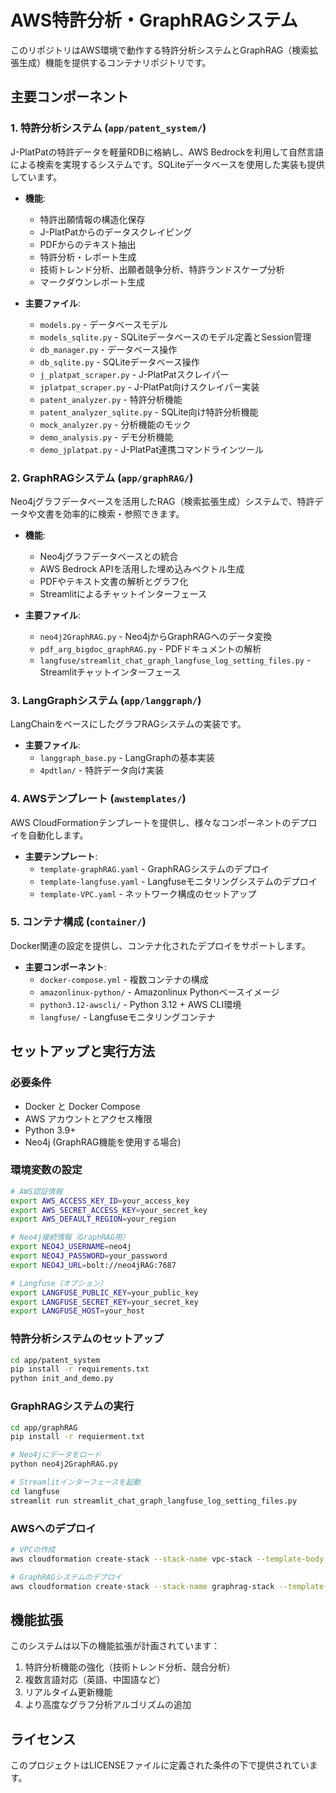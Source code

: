 # AWS特許分析・GraphRAGシステム

このリポジトリはAWS環境で動作する特許分析システムとGraphRAG（検索拡張生成）機能を提供するコンテナリポジトリです。

## 主要コンポーネント

### 1. 特許分析システム (`app/patent_system/`)

J-PlatPatの特許データを軽量RDBに格納し、AWS Bedrockを利用して自然言語による検索を実現するシステムです。SQLiteデータベースを使用した実装も提供しています。

- **機能**:
  - 特許出願情報の構造化保存
  - J-PlatPatからのデータスクレイピング
  - PDFからのテキスト抽出
  - 特許分析・レポート生成
  - 技術トレンド分析、出願者競争分析、特許ランドスケープ分析
  - マークダウンレポート生成

- **主要ファイル**:
  - `models.py` - データベースモデル
  - `models_sqlite.py` - SQLiteデータベースのモデル定義とSession管理
  - `db_manager.py` - データベース操作
  - `db_sqlite.py` - SQLiteデータベース操作
  - `j_platpat_scraper.py` - J-PlatPatスクレイパー
  - `jplatpat_scraper.py` - J-PlatPat向けスクレイパー実装
  - `patent_analyzer.py` - 特許分析機能
  - `patent_analyzer_sqlite.py` - SQLite向け特許分析機能
  - `mock_analyzer.py` - 分析機能のモック
  - `demo_analysis.py` - デモ分析機能
  - `demo_jplatpat.py` - J-PlatPat連携コマンドラインツール

### 2. GraphRAGシステム (`app/graphRAG/`)

Neo4jグラフデータベースを活用したRAG（検索拡張生成）システムで、特許データや文書を効率的に検索・参照できます。

- **機能**:
  - Neo4jグラフデータベースとの統合
  - AWS Bedrock APIを活用した埋め込みベクトル生成
  - PDFやテキスト文書の解析とグラフ化
  - Streamlitによるチャットインターフェース

- **主要ファイル**:
  - `neo4j2GraphRAG.py` - Neo4jからGraphRAGへのデータ変換
  - `pdf_arg_bigdoc_graphRAG.py` - PDFドキュメントの解析
  - `langfuse/streamlit_chat_graph_langfuse_log_setting_files.py` - Streamlitチャットインターフェース

### 3. LangGraphシステム (`app/langgraph/`)

LangChainをベースにしたグラフRAGシステムの実装です。

- **主要ファイル**:
  - `langgraph_base.py` - LangGraphの基本実装
  - `4pdtlan/` - 特許データ向け実装

### 4. AWSテンプレート (`awstemplates/`)

AWS CloudFormationテンプレートを提供し、様々なコンポーネントのデプロイを自動化します。

- **主要テンプレート**:
  - `template-graphRAG.yaml` - GraphRAGシステムのデプロイ
  - `template-langfuse.yaml` - Langfuseモニタリングシステムのデプロイ
  - `template-VPC.yaml` - ネットワーク構成のセットアップ

### 5. コンテナ構成 (`container/`)

Docker関連の設定を提供し、コンテナ化されたデプロイをサポートします。

- **主要コンポーネント**:
  - `docker-compose.yml` - 複数コンテナの構成
  - `amazonlinux-python/` - Amazonlinux Pythonベースイメージ
  - `python3.12-awscli/` - Python 3.12 + AWS CLI環境
  - `langfuse/` - Langfuseモニタリングコンテナ

## セットアップと実行方法

### 必要条件

- Docker と Docker Compose
- AWS アカウントとアクセス権限
- Python 3.9+
- Neo4j (GraphRAG機能を使用する場合)

### 環境変数の設定

```bash
# AWS認証情報
export AWS_ACCESS_KEY_ID=your_access_key
export AWS_SECRET_ACCESS_KEY=your_secret_key
export AWS_DEFAULT_REGION=your_region

# Neo4j接続情報（GraphRAG用）
export NEO4J_USERNAME=neo4j
export NEO4J_PASSWORD=your_password
export NEO4J_URL=bolt://neo4jRAG:7687

# Langfuse（オプション）
export LANGFUSE_PUBLIC_KEY=your_public_key
export LANGFUSE_SECRET_KEY=your_secret_key
export LANGFUSE_HOST=your_host
```

### 特許分析システムのセットアップ

```bash
cd app/patent_system
pip install -r requirements.txt
python init_and_demo.py
```

### GraphRAGシステムの実行

```bash
cd app/graphRAG
pip install -r requierment.txt

# Neo4jにデータをロード
python neo4j2GraphRAG.py

# Streamlitインターフェースを起動
cd langfuse
streamlit run streamlit_chat_graph_langfuse_log_setting_files.py
```

### AWSへのデプロイ

```bash
# VPCの作成
aws cloudformation create-stack --stack-name vpc-stack --template-body file://awstemplates/template-VPC.yaml

# GraphRAGシステムのデプロイ
aws cloudformation create-stack --stack-name graphrag-stack --template-body file://awstemplates/template-graphRAG.yaml --parameters ParameterKey=VpcId,ParameterValue=vpc-xxxxx
```

## 機能拡張

このシステムは以下の機能拡張が計画されています：

1. 特許分析機能の強化（技術トレンド分析、競合分析）
2. 複数言語対応（英語、中国語など）
3. リアルタイム更新機能
4. より高度なグラフ分析アルゴリズムの追加

## ライセンス

このプロジェクトはLICENSEファイルに定義された条件の下で提供されています。
